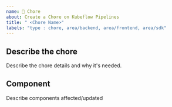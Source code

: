 ```yaml
---
name: 🧹 Chore
about: Create a Chore on Kubeflow Pipelines
title: " <Chore Name>"
labels: "type : chore, area/backend, area/frontend, area/sdk"
---
```


## Describe the chore

Describe the chore details and why it's needed. 


## Component

Describe components affected/updated
